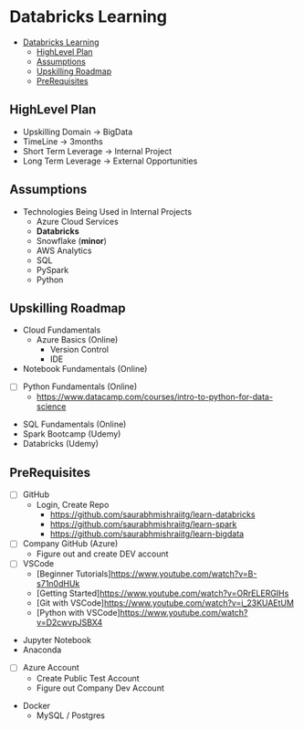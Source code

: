 # Databricks Learning

- [Databricks Learning](#databricks-learning)
  - [HighLevel Plan](#highlevel-plan)
  - [Assumptions](#assumptions)
  - [Upskilling Roadmap](#upskilling-roadmap)
  - [PreRequisites](#prerequisites)

## HighLevel Plan

- Upskilling Domain -> BigData
- TimeLine -> 3months
- Short Term Leverage -> Internal Project
- Long Term Leverage -> External Opportunities

## Assumptions

- Technologies Being Used in Internal Projects
  - Azure Cloud Services
  - **Databricks**
  - Snowflake (__minor__)
  - AWS Analytics
  - SQL
  - PySpark
  - Python

## Upskilling Roadmap

- Cloud Fundamentals
  - Azure Basics (Online)
    - Version Control
    - IDE
- Notebook Fundamentals (Online)
- [ ] Python Fundamentals (Online)
  - <https://www.datacamp.com/courses/intro-to-python-for-data-science>
- SQL Fundamentals (Online)
- Spark Bootcamp (Udemy)
- Databricks (Udemy)

## PreRequisites

- [ ] GitHub
  - Login, Create Repo
    - <https://github.com/saurabhmishraiitg/learn-databricks>
    - <https://github.com/saurabhmishraiitg/learn-spark>
    - <https://github.com/saurabhmishraiitg/learn-bigdata>
- [ ] Company GitHub (Azure)
  - Figure out and create DEV account
- [ ] VSCode
  - [Beginner Tutorials]<https://www.youtube.com/watch?v=B-s71n0dHUk>
  - [Getting Started]<https://www.youtube.com/watch?v=ORrELERGIHs>
  - [Git with VSCode]<https://www.youtube.com/watch?v=i_23KUAEtUM>
  - [Python with VSCode]<https://www.youtube.com/watch?v=D2cwvpJSBX4>
- Jupyter Notebook
- Anaconda
- [ ] Azure Account
  - Create Public Test Account
  - Figure out Company Dev Account
- Docker
  - MySQL / Postgres
